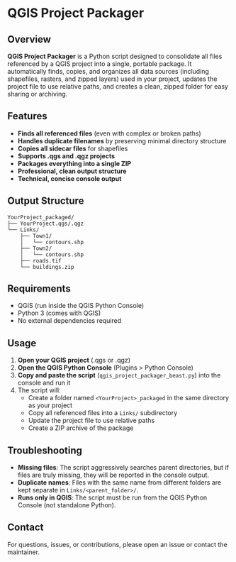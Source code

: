 # QGIS Project Packager

## Overview

**QGIS Project Packager** is a Python script designed to consolidate all files referenced by a QGIS project into a single, portable package. It automatically finds, copies, and organizes all data sources (including shapefiles, rasters, and zipped layers) used in your project, updates the project file to use relative paths, and creates a clean, zipped folder for easy sharing or archiving.

## Features
- **Finds all referenced files** (even with complex or broken paths)
- **Handles duplicate filenames** by preserving minimal directory structure
- **Copies all sidecar files** for shapefiles
- **Supports .qgs and .qgz projects**
- **Packages everything into a single ZIP**
- **Professional, clean output structure**
- **Technical, concise console output**

## Output Structure
```
YourProject_packaged/
├── YourProject.qgs/.qgz
└── Links/
    ├── Town1/
    │   └── contours.shp
    ├── Town2/
    │   └── contours.shp
    ├── roads.tif
    └── buildings.zip
```

## Requirements
- QGIS (run inside the QGIS Python Console)
- Python 3 (comes with QGIS)
- No external dependencies required

## Usage
1. **Open your QGIS project** (.qgs or .qgz)
2. **Open the QGIS Python Console** (Plugins > Python Console)
3. **Copy and paste the script** (`qgis_project_packager_beast.py`) into the console and run it
4. The script will:
    - Create a folder named `<YourProject>_packaged` in the same directory as your project
    - Copy all referenced files into a `Links/` subdirectory
    - Update the project file to use relative paths
    - Create a ZIP archive of the package

## Troubleshooting
- **Missing files**: The script aggressively searches parent directories, but if files are truly missing, they will be reported in the console output.
- **Duplicate names**: Files with the same name from different folders are kept separate in `Links/<parent_folder>/`.
- **Runs only in QGIS**: The script must be run from the QGIS Python Console (not standalone Python).

## Contact
For questions, issues, or contributions, please open an issue or contact the maintainer. 

